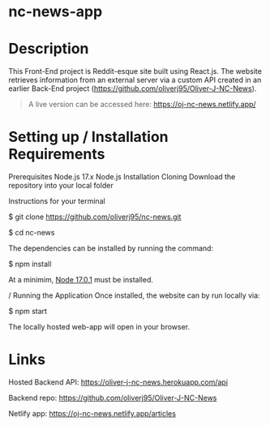 # nc-news-app

# Description
This Front-End project is Reddit-esque site built using React.js. The website retrieves information from an external server via a custom API created in an earlier Back-End project (https://github.com/oliverj95/Oliver-J-NC-News). 

> A live version can be accessed here: https://oj-nc-news.netlify.app/

# Setting up / Installation Requirements
Prerequisites
Node.js 17.x Node.js
Installation
Cloning
Download the repository into your local folder 

 Instructions for your terminal

$ git clone https://github.com/oliverj95/nc-news.git

$ cd nc-news

The dependencies can be installed by running the command:

$ npm install

At a minimim, [Node 17.0.1](https://nodejs.org/en/) must be installed.


/ Running the Application
Once installed, the website can by run locally via:

$ npm start

The locally hosted web-app will open in your browser.

# Links
Hosted Backend API: 
https://oliver-j-nc-news.herokuapp.com/api

Backend repo: 
https://github.com/oliverj95/Oliver-J-NC-News

Netlify app: 
https://oj-nc-news.netlify.app/articles